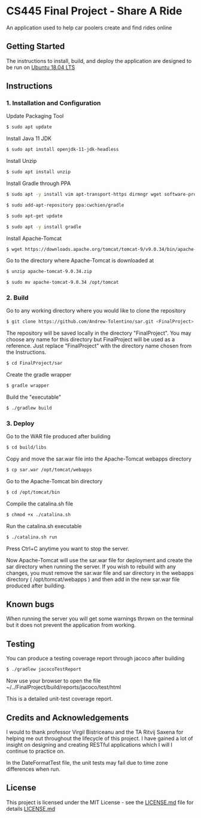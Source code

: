 # CS445 Final Project - Share A Ride

An application used to help car poolers create and find rides online

## Getting Started

The instructions to install, build, and deploy the application are designed to be run on [Ubuntu 18.04 LTS](https://ubuntu-18.04.4-desktop-amd64.iso)

## Instructions

### 1. Installation and Configuration

Update Packaging Tool

```bash
$ sudo apt update
```

Install Java 11 JDK

```bash
$ sudo apt install openjdk-11-jdk-headless
```

Install Unzip

```bash
$ sudo apt install unzip
```

Install Gradle through PPA

```bash
$ sudo apt -y install vim apt-transport-https dirmngr wget software-properties-common
```

```bash
$ sudo add-apt-repository ppa:cwchien/gradle
```

```bash
$ sudo apt-get update
```

```bash
$ sudo apt -y install gradle
```

Install Apache-Tomcat

```bash
$ wget https://downloads.apache.org/tomcat/tomcat-9/v9.0.34/bin/apache-tomcat-9.0.34.zip
```
Go to the directory where Apache-Tomcat is downloaded at 
```bash
$ unzip apache-tomcat-9.0.34.zip
```
```bash
$ sudo mv apache-tomcat-9.0.34 /opt/tomcat 
```

### 2. Build

Go to any working directory where you would like to clone the repository

```bash
$ git clone https://github.com/Andrew-Tolentino/sar.git <FinalProject>
```
The repository will be saved locally in the directory "FinalProject". You may choose any name for this directory but FinalProject will be used as a reference. Just replace "FinalProject" with the directory name chosen from the Instructions.

```bash
$ cd FinalProject/sar
```
Create the gradle wrapper

```bash
$ gradle wrapper
```

Build the "executable"

```bash
$ ./gradlew build
```

### 3. Deploy

Go to the WAR file produced after building

```bash
$ cd build/libs
```

Copy and move the sar.war file into the Apache-Tomcat webapps directory

```bash
$ cp sar.war /opt/tomcat/webapps
```

Go to the Apache-Tomcat bin directory

```bash
$ cd /opt/tomcat/bin
```

Compile the catalina.sh file

```bash
$ chmod +x ./catalina.sh
```

Run the catalina.sh executable

```bash
$ ./catalina.sh run
```
Press Ctrl+C anytime you want to stop the server.

Now Apache-Tomcat will use the sar.war file for deployment and create the sar directory when running the server. If you wish to rebuild with any changes, you must remove the sar.war file and sar directory in the webapps directory ( /opt/tomcat/webapps ) and then add in the new sar.war file produced after building.

## Known bugs

When running the server you will get some warnings thrown on the terminal but it does not prevent the application from working.

## Testing

You can produce a testing coverage report through jacoco after building
```bash
$ ./gradlew jacocoTestReport
```

Now use your browser to open the file ~/../FinalProject/build/reports/jacoco/test/html
  
This is a detailed unit-test coverage report.

## Credits and Acknowledgements
I would to thank professor Virgil Bistriceanu and the TA Ritvij Saxena for helping me out throughout the lifecycle of this project. I have gained a lot of insight on designing and creating RESTful applications which I will I continue to practice on.

In the DateFormatTest file, the unit tests may fail due to time zone differences when run.

## License
This project is licensed under the MIT License - see the [LICENSE.md](https://choosealicense.com/licenses/mit/) file for details
[LICENSE.md ](https://choosealicense.com/licenses/mit/)
